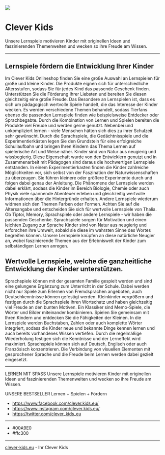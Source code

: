 <img src="https://clever-kids.eu/wp-content/uploads/2017/12/ck-umbau.png">

# Clever Kids

Unsere Lernspiele motivieren Kinder mit originellen Ideen und faszinierenden Themenwelten
und wecken so ihre Freude am Wissen.

---

## Lernspiele fördern die Entwicklung Ihrer Kinder
Im Clever Kids Onlineshop finden Sie eine große Auswahl an Lernspielen für große und kleine Kinder. Die Produkte eignen sich für unterschiedliche Altersstufen, sodass Sie für jedes Kind das passende Geschenk finden. Unterstützen Sie die Förderung Ihrer Liebsten und bereiten Sie diesen gleichzeitig eine große Freude. Das Besondere an Lernspielen ist, dass es sich um pädagogisch wertvolle Spiele handelt, die das Interesse der Kinder wecken. Es werden verschiedene Themen behandelt, sodass Tierfans ebenso die passenden Lernspiele finden wie beispielsweise Entdecker oder Sprachbegabte. Durch die Kombination von Lernen und Spielen bereiten die Produkte viel Freude und werden gerne genutzt. Nebenbei und unkompliziert lernen - viele Menschen hätten sich dies zu ihrer Schulzeit sehr gewünscht. Durch die Sprachspiele, die Gedächtnisspiele und die Experimentierkästen legen Sie den Grundstein für eine erfolgreiche Schullaufbahn und bringen Ihren Kindern das Thema Lernen auf spielerische Art und Weise näher. Kinder sind von Natur aus neugierig und wissbegierig. Diese Eigenschaft wurde von den Entwicklern genutzt und in Zusammenarbeit mit Pädagogen sind daraus die hochwertigen Lernspiele entstanden. In einem Experimentierkasten finden die Kinder zahlreiche Möglichkeiten vor, sich selbst von der Faszination der Naturwissenschaften zu überzeugen. Sie führen kleinere oder größere Experimente durch und folgen dabei genau der Anleitung. Die Phänomene der Lernspiele werden dabei erklärt, sodass die Kinder im Bereich Biologie, Chemie oder auch Physik viele spannende Abenteuer erleben und gleichzeitig wertvolle Informationen über die Hintergründe erhalten. Andere Lernspiele wiederum widmen sich den Themen Farben oder Formen. Achten Sie auf die Altersangabe und entscheiden Sie sich für wertvolle Lernspiele von Thalia. Ob Tiptoi, Memory, Sprachspiele oder andere Lernspiele - wir haben die passenden Geschenke.
Sprachspiele sorgen für Motivation und einen leichten Zugang zur Sprache
Kinder sind von Natur aus neugierig und erforschen ihre Umwelt, sobald sie diese im wahrsten Sinne des Wortes begreifen können. Unsere Lernspiele knüpfen an diese natürliche Neugier an, wobei faszinierende Themen aus der Erlebniswelt der Kinder zum selbständigen Lernen anregen.

## Wertvolle Lernspiele, welche die ganzheitliche Entwicklung der Kinder unterstützen.
Sprachspiele können mit der gesamten Familie gespielt werden und sind eine gelungene Ergänzung zum Unterricht in der Schule. Dabei werden nicht nur Spiele zum Erlernen von Fremdsprachen angeboten, auch Deutschkenntnisse können gefestigt werden. Kleinkinder vergrößern und festigen durch die Sprachspiele ihren Wortschatz und haben gleichzeitig viel Freude an den bunten Motiven. Ein Klassiker sind Memo-Spiele, die Wörter und Bilder miteinander kombinieren. Spielen Sie gemeinsam mit Ihren Kindern und entdecken Sie die Fähigkeiten der Kleinen. In die Lernspiele werden Buchstaben, Zahlen oder auch komplette Wörter integriert, sodass die Kinder neue und bekannte Dinge kennen lernen und auch bereits vorhandenes Wissen vertiefen. Durch die regelmäßige Wiederholung festigen sich die Kenntnisse und der Lerneffekt wird maximiert. Sprachspiele können sich auf Deutsch, Englisch oder auch Französisch konzentrieren. Die Verbindung von visuellen Elementen mit gesprochener Sprache und die Freude beim Lernen werden dabei gezielt eingesetzt. 

---

LERNEN MIT SPASS
Unsere Lernspiele motivieren Kinder mit originellen Ideen und faszinierenden Themenwelten
und wecken so ihre Freude am Wissen.

UNSERE BESTSELLER
Lernen + Spielen + Fördern


- https://www.facebook.com/clever.kids.eu/
- https://www.instagram.com/clever.kids.eu/
- https://twitter.com/clever_kids_eu

---

- #00A9E0
- #ffc300

---

[clever-kids.eu](https://clever-kids.eu) -  Ihr Clever Kids
